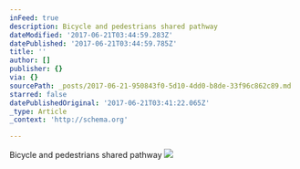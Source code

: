 ```yaml
---
inFeed: true
description: Bicycle and pedestrians shared pathway
dateModified: '2017-06-21T03:44:59.283Z'
datePublished: '2017-06-21T03:44:59.785Z'
title: ''
author: []
publisher: {}
via: {}
sourcePath: _posts/2017-06-21-950843f0-5d10-4dd0-b8de-33f96c862c89.md
starred: false
datePublishedOriginal: '2017-06-21T03:41:22.065Z'
_type: Article
_context: 'http://schema.org'

---
```

Bicycle and pedestrians shared pathway
![](https://the-grid-user-content.s3-us-west-2.amazonaws.com/beaa7dac-afbf-45df-bf11-634232e15b38.jpg)